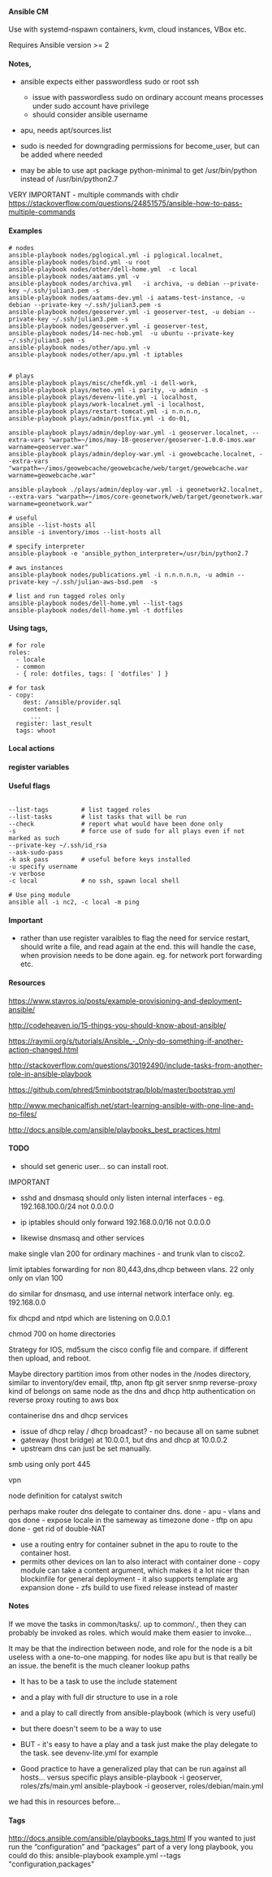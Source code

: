 
#### Ansible CM

Use with systemd-nspawn containers, kvm, cloud instances, VBox etc.

Requires Ansible version >= 2


#### Notes,
  - ansible expects either passwordless sudo or root ssh
    - issue with passwordless sudo on ordinary account means processes under sudo account have privilege 
    - should consider ansible username
  - apu, needs apt/sources.list
  - sudo is needed for downgrading permissions for become_user, but can be added where needed

  - may be able to use apt package python-minimal to get /usr/bin/python instead of /usr/bin/python2.7

  
  VERY IMPORTANT - multiple commands with chdir
  https://stackoverflow.com/questions/24851575/ansible-how-to-pass-multiple-commands

#### Examples

```
# nodes
ansible-playbook nodes/pglogical.yml -i pglogical.localnet,
ansible-playbook nodes/bind.yml -u root
ansible-playbook nodes/other/dell-home.yml  -c local
ansible-playbook nodes/aatams.yml -v
ansible-playbook nodes/archiva.yml   -i archiva, -u debian --private-key ~/.ssh/julian3.pem -s
ansible-playbook nodes/aatams-dev.yml -i aatams-test-instance, -u debian --private-key ~/.ssh/julian3.pem -s
ansible-playbook nodes/geoserver.yml -i geoserver-test, -u debian --private-key ~/.ssh/julian3.pem -s
ansible-playbook nodes/geoserver.yml -i geoserver-test,
ansible-playbook nodes/14-nec-hob.yml  -u ubuntu --private-key ~/.ssh/julian3.pem -s
ansible-playbook nodes/other/apu.yml -v
ansible-playbook nodes/other/apu.yml -t iptables


# plays
ansible-playbook plays/misc/chefdk.yml -i dell-work,
ansible-playbook plays/meteo.yml -i parity, -u admin -s
ansible-playbook plays/devenv-lite.yml -i localhost,
ansible-playbook plays/work-localnet.yml -i localhost,
ansible-playbook plays/restart-tomcat.yml -i n.n.n.n,
ansible-playbook plays/admin/postfix.yml -i do-01,

ansible-playbook plays/admin/deploy-war.yml -i geoserver.localnet, --extra-vars "warpath=~/imos/may-18-geoserver/geoserver-1.0.0-imos.war warname=geoserver.war"
ansible-playbook plays/admin/deploy-war.yml -i geowebcache.localnet, --extra-vars "warpath=~/imos/geowebcache/geowebcache/web/target/geowebcache.war warname=geowebcache.war"

ansible-playbook ./plays/admin/deploy-war.yml -i geonetwork2.localnet, --extra-vars "warpath=~/imos/core-geonetwork/web/target/geonetwork.war warname=geonetwork.war"

# useful
ansible --list-hosts all
ansible -i inventory/imos --list-hosts all

# specify interpreter
ansible-playbook -e 'ansible_python_interpreter=/usr/bin/python2.7

# aws instances
ansible-playbook nodes/publications.yml -i n.n.n.n.n, -u admin --private-key ~/.ssh/julian-aws-bsd.pem  -s

# list and run tagged roles only
ansible-playbook nodes/dell-home.yml --list-tags
ansible-playbook nodes/dell-home.yml -t dotfiles

```

#### Using tags,

    # for role
    roles:
      - locale
      - common
      - { role: dotfiles, tags: [ 'dotfiles' ] }

    # for task
    - copy:
        dest: /ansible/provider.sql
        content: |
          ...
      register: last_result
      tags: whoot


#### Local actions


#### register variables


#### Useful flags
```

--list-tags         # list tagged roles
--list-tasks        # list tasks that will be run
--check             # report what would have been done only
-s                  # force use of sudo for all plays even if not marked as such
--private-key ~/.ssh/id_rsa
--ask-sudo-pass
-k ask pass         # useful before keys installed
-u specify username
-v verbose
-c local            # no ssh, spawn local shell

# Use ping module
ansible all -i nc2, -c local -m ping
```

#### Important

- rather than use register varaibles to flag the need for service restart, should write a file, and read again at the end.
this will handle the case, when provision needs to be done again. eg. for network port forwarding etc.


#### Resources

https://www.stavros.io/posts/example-provisioning-and-deployment-ansible/

http://codeheaven.io/15-things-you-should-know-about-ansible/

https://raymii.org/s/tutorials/Ansible_-_Only-do-something-if-another-action-changed.html

http://stackoverflow.com/questions/30192490/include-tasks-from-another-role-in-ansible-playbook

https://github.com/phred/5minbootstrap/blob/master/bootstrap.yml

http://www.mechanicalfish.net/start-learning-ansible-with-one-line-and-no-files/

http://docs.ansible.com/ansible/playbooks_best_practices.html

#### TODO

- should set generic user... so can install root.


IMPORTANT
  - sshd and dnsmasq should only listen internal interfaces - eg. 192.168.100.0/24 not 0.0.0.0

  - ip iptables should only forward 192.168.0.0/16 not 0.0.0.0

  - likewise dnsmasq and other services

make single vlan 200 for ordinary machines - and trunk vlan to cisco2.


limit iptables forwarding for non 80,443,dns,dhcp between vlans. 22 only only on vlan 100

do similar for dnsmasq, and use internal network interface only.
  eg. 192.168.0.0

fix dhcpd and ntpd which are listening on 0.0.0.1

chmod 700 on home directories

Strategy for IOS, md5sum the cisco config file and compare. if different then upload, and reboot.

Maybe directory partition imos from other nodes in the /nodes directory, similar to inventory/dev
email, tftp, anon ftp
git server
snmp
reverse-proxy kind of belongs on same node as the dns and dhcp
http authentication on reverse proxy
routing to aws box

containerise dns and dhcp services
  - issue of dhcp relay / dhcp broadcast? - no because all on same subnet
  - gateway (host bridge) at 10.0.0.1, but dns and dhcp at 10.0.0.2
  - upstream dns can just be set manually.

smb using only port 445

vpn

node definition for catalyst switch

perhaps make router dns delegate to container dns.
done - apu - vlans and qos
done - expose locale in the sameway as timezone
done - tftp on apu
done  - get rid of double-NAT
  - use a routing entry for container subnet in the apu to route to the container host.
  - permits other devices on lan to also interact with container
done - copy module can take a content argument, which makes it a lot nicer
            than blockinfile for general deployment
            - it also supports template arg expansion
done - zfs build to use fixed release instead of master

#### Notes

If we move the tasks in common/tasks/*.*  up to common/*.*, then they
  can probably be invoked as roles. which would make them easier
  to invoke...

It may be that the indirection between node, and role for the node is a bit useless
  with a one-to-one mapping. for nodes like apu
  but is that really be an issue. the benefit is the much cleaner lookup paths


  - It has to be a task to use the include statement
  - and a play with full dir structure to use in a role
  - and a play to call directly from ansible-playbook (which is very useful)
  - but there doesn't seem to be a way to use

  - BUT - it's easy to have a play and a task
      just make the play delegate to the task. see devenv-lite.yml for example


  - Good practice to have a generalized play that can be run against all hosts...
  versus specific plays
  ansible-playbook -i geoserver, roles/zfs/main.yml
  ansible-playbook -i geoserver, roles/debian/main.yml

  we had this in resources before...

#### Tags
  http://docs.ansible.com/ansible/playbooks_tags.html
  If you wanted to just run the “configuration” and “packages” part of a very long playbook, you could do this:
  ansible-playbook example.yml --tags "configuration,packages"


